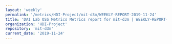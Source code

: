 ```yaml
---
layout: 'weekly'
permalink: '/metrics/HDI-Project/mit-d3m/WEEKLY-REPORT-2019-11-24'
title: 'DAI Lab OSS Metrics Metrics report for mit-d3m | WEEKLY-REPORT-2019-11-24'
organization: 'HDI-Project'
repository: 'mit-d3m'
current_date: '2019-11-24'
---
```

